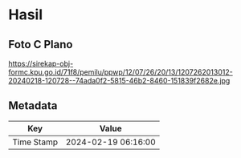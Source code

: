 # Hasil

## Foto C Plano

https://sirekap-obj-formc.kpu.go.id/71f8/pemilu/ppwp/12/07/26/20/13/1207262013012-20240218-120728--74ada0f2-5815-46b2-8460-151839f2682e.jpg


## Metadata

| Key        | Value               |
| ---------- | ------------------- |
| Time Stamp | 2024-02-19 06:16:00 |



